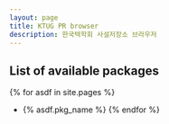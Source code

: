 ```yaml
---
layout: page
title: KTUG PR browser
description: 한국텍학회 사설저장소 브라우저
---
```


## List of available packages

{% for asdf in site.pages %}
- {% asdf.pkg_name %}
{% endfor %}
